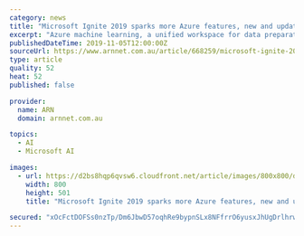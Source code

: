 ```yaml
---
category: news
title: "Microsoft Ignite 2019 sparks more Azure features, new and updated products"
excerpt: "Azure machine learning, a unified workspace for data preparation, management, warehousing and artificial intelligence (AI) tasks, column-level security, native row-level security and dynamic data masking. “Simply put, Azure Synapse is the next evolution ..."
publishedDateTime: 2019-11-05T12:00:00Z
sourceUrl: https://www.arnnet.com.au/article/668259/microsoft-ignite-2019-sparks-more-azure-features-new-updated-products/
type: article
quality: 52
heat: 52
published: false

provider:
  name: ARN
  domain: arnnet.com.au

topics:
  - AI
  - Microsoft AI

images:
  - url: https://d2bs8hqp6qvsw6.cloudfront.net/article/images/800x800/dimg/microsoft_31.jpg
    width: 800
    height: 501
    title: "Microsoft Ignite 2019 sparks more Azure features, new and updated products"

secured: "xOcFctDOFSs0nzTp/Dm6JbwD57oqhRe9bypnSLx8NFfrrO6yusxJhUgDrlhrwg480WH2/RjYHPeaq0dpO00op2DAWdMESGVS2tBbshGya1VsRtIg/oZ4C/DgvCTpCGF3aWHFc0SRoDVFvm96+tH6wnv9bxEoX0Do5ycmOGuyxk8rQNTlIBPC2rEH68k310Ettaaf5Q+Pt5OZyk/fsISPXVPieMzA64mVLnibR4i9YDQfYR/Nxp6OCbUN5fXuzXBKG85Ym/It0OiXio5NgLuiLA==;2pUBEgqnKORK75hrLvChqA=="
---
```


